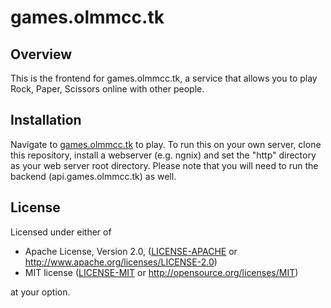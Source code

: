 # games.olmmcc.tk
## Overview
This is the frontend for games.olmmcc.tk, a service that allows you to play Rock, Paper, Scissors online with other people. 
## Installation
Navigate to [games.olmmcc.tk](https://games.olmmcc.tk) to play. To run this on your own server, clone this repository, install a webserver (e.g. ngnix) and set the "http" directory as your web server root directory. 
Please note that you will need to run the backend (api.games.olmmcc.tk) as well.
## License
Licensed under either of

 * Apache License, Version 2.0, ([LICENSE-APACHE](LICENSE-APACHE) or http://www.apache.org/licenses/LICENSE-2.0)
 * MIT license ([LICENSE-MIT](LICENSE-MIT) or http://opensource.org/licenses/MIT)

at your option.
